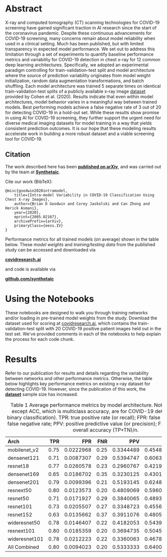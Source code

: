 # Abstract

X-ray and computed tomography (CT) scanning technologies for COVID-19 screening have gained significant traction in AI research since the start of the coronavirus pandemic. Despite these continuous advancements for COVID-19 screening, many concerns remain about model reliability when used in a clinical setting. Much has been published, but with limited transparency in expected model performance. We set out to address this limitation through a set of experiments to quantify baseline performance metrics and variability for COVID-19 detection in chest x-ray for 12 common deep learning architectures. Specifically, we adopted an experimental paradigm controlling for train-validation-test split and model architecture where the source of prediction variability originates from model weight initialization, random data augmentation transformations, and batch shuffling. Each model architecture was trained 5 separate times on identical train-validation-test splits of a publicly available x-ray image <a href="https://github.com/ieee8023/covid-chestxray-dataset">dataset</a> provided by Cohen et al. (2020). Results indicate that even within model architectures, model behavior varies in a meaningful way between trained models. Best performing models achieve a false negative rate of 3 out of 20 for detecting COVID-19 in a hold-out set. While these results show promise in using AI for COVID-19 screening, they further support the urgent need for diverse medical imaging datasets for model training in a way that yields consistent prediction outcomes. It is our hope that these modeling results accelerate work in building a more robust dataset and a viable screening tool for COVID-19.

## Citation

The work described here has been __<a href="https://arxiv.org/abs/2005.02167">published on arXiv</a>__, and was carried out by the team at __[Synthetaic](http://synthetaic.com/)__.

Cite our work (BibTeX):
```
@misc{goodwin2020intramodel,
    title={Intra-model Variability in COVID-19 Classification Using Chest X-ray Images},
    author={Brian D Goodwin and Corey Jaskolski and Can Zhong and Herick Asmani},
    year={2020},
    eprint={2005.02167},
    archivePrefix={arXiv},
    primaryClass={eess.IV}
}
```

Performance metrics for all trained models (on average) shown in the table below. These _model weights_ and _training/testing data_ from the published study can be accessed and downloaded via 

__<a href="https://covidresearch.ai/datasets/dataset?id=2">covidresearch.ai</a>__

and code is available via

__<a href="https://github.com/synthetaic/COVID19-IntraModel-Variability">github.com/synthetaic</a>__

# Using the Notebooks

These notebooks are designed to walk you through training networks and/or loading in pre-trained model weights from the study. Download the dataset used for scoring at <a href="https://covidresearch.ai/datasets/dataset?id=2#2Files">covidresearch.ai</a>, which contains the train-validation-test split with 20 COVID-19 positive patient images held out in the test set. We've provided comments in each of the notebooks to help explain the process for each code chunk.

# Results

Refer to our publication for results and details regarding the variability between networks and other performance metrics. Otherwise, the table below highlights key performance metrics on existing x-ray dataset for detecting COVID-19. However, since the publication of this work, the __<a href="https://github.com/ieee8023/covid-chestxray-dataset">dataset</a>__ sample size has increased.

<table>
<caption>Table 1 Average performance metrics by model architecture. Note that all metrics except ACC, which is multiclass accuracy, are for COVID-19 detection only (i.e., binary classification). TPR: true positive rate (or recall); FPR: false positive rate; FNR: false negative rate; PPV: positive predictive value (or precision); F1: F1-score; ACC: overall accuracy (TP+TN)/n.</caption>
 <thead>
  <tr>
   <th style="text-align:left;"> Arch </th>
   <th style="text-align:right;"> TPR </th>
   <th style="text-align:right;"> FPR </th>
   <th style="text-align:right;"> FNR </th>
   <th style="text-align:right;"> PPV </th>
   <th style="text-align:right;"> F1 </th>
   <th style="text-align:right;"> ACC </th>
  </tr>
 </thead>
<tbody>
  <tr>
   <td style="text-align:left;"> mobilenet_v2 </td>
   <td style="text-align:right;"> 0.75 </td>
   <td style="text-align:right;"> 0.0222968 </td>
   <td style="text-align:right;"> 0.25 </td>
   <td style="text-align:right;"> 0.3344489 </td>
   <td style="text-align:right;"> 0.4548416 </td>
   <td style="text-align:right;"> 0.8694500 </td>
  </tr>
  <tr>
   <td style="text-align:left;"> densenet121 </td>
   <td style="text-align:right;"> 0.71 </td>
   <td style="text-align:right;"> 0.0087307 </td>
   <td style="text-align:right;"> 0.29 </td>
   <td style="text-align:right;"> 0.5394747 </td>
   <td style="text-align:right;"> 0.6063897 </td>
   <td style="text-align:right;"> 0.8775348 </td>
  </tr>
  <tr>
   <td style="text-align:left;"> resnet18 </td>
   <td style="text-align:right;"> 0.77 </td>
   <td style="text-align:right;"> 0.0260578 </td>
   <td style="text-align:right;"> 0.23 </td>
   <td style="text-align:right;"> 0.2960767 </td>
   <td style="text-align:right;"> 0.4219726 </td>
   <td style="text-align:right;"> 0.8774023 </td>
  </tr>
  <tr>
   <td style="text-align:left;"> densenet169 </td>
   <td style="text-align:right;"> 0.65 </td>
   <td style="text-align:right;"> 0.0186702 </td>
   <td style="text-align:right;"> 0.35 </td>
   <td style="text-align:right;"> 0.3230125 </td>
   <td style="text-align:right;"> 0.4301389 </td>
   <td style="text-align:right;"> 0.8709079 </td>
  </tr>
  <tr>
   <td style="text-align:left;"> densenet201 </td>
   <td style="text-align:right;"> 0.79 </td>
   <td style="text-align:right;"> 0.0099396 </td>
   <td style="text-align:right;"> 0.21 </td>
   <td style="text-align:right;"> 0.5193145 </td>
   <td style="text-align:right;"> 0.6248680 </td>
   <td style="text-align:right;"> 0.8837641 </td>
  </tr>
  <tr>
   <td style="text-align:left;"> resnext50 </td>
   <td style="text-align:right;"> 0.80 </td>
   <td style="text-align:right;"> 0.0123573 </td>
   <td style="text-align:right;"> 0.20 </td>
   <td style="text-align:right;"> 0.4809069 </td>
   <td style="text-align:right;"> 0.5960700 </td>
   <td style="text-align:right;"> 0.8683897 </td>
  </tr>
  <tr>
   <td style="text-align:left;"> resnet50 </td>
   <td style="text-align:right;"> 0.71 </td>
   <td style="text-align:right;"> 0.0171927 </td>
   <td style="text-align:right;"> 0.29 </td>
   <td style="text-align:right;"> 0.3840065 </td>
   <td style="text-align:right;"> 0.4893698 </td>
   <td style="text-align:right;"> 0.8713055 </td>
  </tr>
  <tr>
   <td style="text-align:left;"> resnet101 </td>
   <td style="text-align:right;"> 0.73 </td>
   <td style="text-align:right;"> 0.0205507 </td>
   <td style="text-align:right;"> 0.27 </td>
   <td style="text-align:right;"> 0.3348723 </td>
   <td style="text-align:right;"> 0.4556031 </td>
   <td style="text-align:right;"> 0.8791252 </td>
  </tr>
  <tr>
   <td style="text-align:left;"> resnet152 </td>
   <td style="text-align:right;"> 0.63 </td>
   <td style="text-align:right;"> 0.0135662 </td>
   <td style="text-align:right;"> 0.37 </td>
   <td style="text-align:right;"> 0.3911076 </td>
   <td style="text-align:right;"> 0.4805679 </td>
   <td style="text-align:right;"> 0.8780649 </td>
  </tr>
  <tr>
   <td style="text-align:left;"> wideresnet50 </td>
   <td style="text-align:right;"> 0.78 </td>
   <td style="text-align:right;"> 0.0146407 </td>
   <td style="text-align:right;"> 0.22 </td>
   <td style="text-align:right;"> 0.4182053 </td>
   <td style="text-align:right;"> 0.5439933 </td>
   <td style="text-align:right;"> 0.8652087 </td>
  </tr>
  <tr>
   <td style="text-align:left;"> resnext101 </td>
   <td style="text-align:right;"> 0.80 </td>
   <td style="text-align:right;"> 0.0185359 </td>
   <td style="text-align:right;"> 0.20 </td>
   <td style="text-align:right;"> 0.3694735 </td>
   <td style="text-align:right;"> 0.5045063 </td>
   <td style="text-align:right;"> 0.8812459 </td>
  </tr>
  <tr>
   <td style="text-align:left;"> wideresnet101 </td>
   <td style="text-align:right;"> 0.78 </td>
   <td style="text-align:right;"> 0.0212223 </td>
   <td style="text-align:right;"> 0.22 </td>
   <td style="text-align:right;"> 0.3360063 </td>
   <td style="text-align:right;"> 0.4678163 </td>
   <td style="text-align:right;"> 0.8735586 </td>
  </tr>
  <tr>
   <td style="text-align:left;"> All Combined </td>
   <td style="text-align:right;"> 0.80 </td>
   <td style="text-align:right;"> 0.0094023 </td>
   <td style="text-align:right;"> 0.20 </td>
   <td style="text-align:right;"> 0.5333333 </td>
   <td style="text-align:right;"> 0.6400000 </td>
   <td style="text-align:right;"> 0.8939695 </td>
  </tr>
</tbody>
</table>
